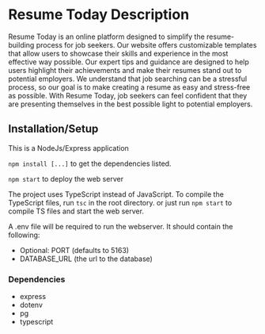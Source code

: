 # Resume Today Description

Resume Today is an online platform designed to simplify the resume-building process for job seekers. Our website offers customizable templates that allow users to showcase their skills and experience in the most effective way possible. Our expert tips and guidance are designed to help users highlight their achievements and make their resumes stand out to potential employers. We understand that job searching can be a stressful process, so our goal is to make creating a resume as easy and stress-free as possible. With Resume Today, job seekers can feel confident that they are presenting themselves in the best possible light to potential employers.

## Installation/Setup
This is a NodeJs/Express application

`npm install [...]` to get the dependencies listed.

`npm start` to deploy the web server

The project uses TypeScript instead of JavaScript. To compile the TypeScript files, run `tsc` in the root directory. or 
just run `npm start` to compile TS files and start the web server.

A .env file will be required to run the webserver. It should contain the following:
- Optional: PORT (defaults to 5163)
- DATABASE_URL (the url to the database)

### Dependencies
- express
- dotenv
- pg
- typescript
